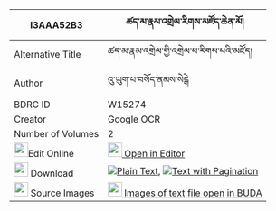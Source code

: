 |I3AAA52B3|ཚད་མ་རྣམ་འགྲེལ་རིགས་མཛོད་ཆེན་མོ། 
| --- | --- 
|Alternative Title |ཚད་མ་རྣམ་འགྲེལ་གྱི་འགྲེལ་པ་རིགས་པའི་མཛོད།
|Author| འུ་ཡུག་པ་བསོད་ནམས་སེངྒེ
|BDRC ID | W15274
|Creator | Google OCR
|Number of Volumes| 2
|<img width="25" src="https://img.icons8.com/color/25/000000/edit-property.png">Edit Online| [<img width="25" src="https://avatars.githubusercontent.com/u/45091458?s=200&v=4"> Open in Editor](http://editor.openpecha.org/I3AAA52B3)
|<img width="25" src="https://img.icons8.com/fluent/48/000000/download-2.png"/>  Download | [![](https://img.icons8.com/color/20/000000/txt.png)Plain Text](https://github.com/Openpecha/I3AAA52B3/releases/download/v1/tsema_namdrel_rik_dzochen_mo_plain_I3AAA52B3.zip), [![](https://img.icons8.com/color/20/000000/txt.png)Text with Pagination](https://github.com/Openpecha/I3AAA52B3/releases/download/v1/tsema_namdrel_rik_dzochen_mo_pages_I3AAA52B3.zip)
|<img width="25" src="https://img.icons8.com/plasticine/100/000000/pictures-folder.png"/>  Source Images | [<img width="25" src="https://library.bdrc.io/icons/BUDA-small.svg"> Images of text file open in BUDA](https://library.bdrc.io/show/bdr:W15274)